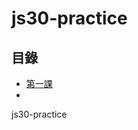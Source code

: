 # js30-practice
## 目錄
- [第一課](https://github.com/o1432257/js30-practice/tree/main/01%20-%20JavaScript%20Drum%20Kit)
- 
 js30-practice

